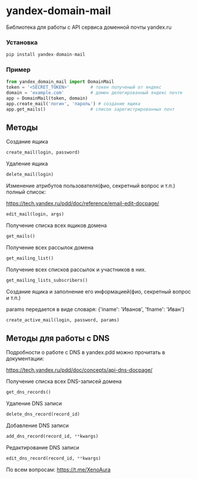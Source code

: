 # yandex-domain-mail

Библиотека для работы с API сервиса доменной почты yandex.ru

### Установка

```python
pip install yandex-domain-mail
```

### Пример

```python
from yandex_domain_mail import DomainMail
token = '<SECRET_TOKEN>'        # токен полученый от яндекс
domain = 'example.com'          # домен делегированный яндекс почте
app = DomainMail(token, domain) 
app.create_mail('логин', 'пароль') # создание ящика
app.get_mails()                 # список зарегистрированных почт

```

Методы
----
Создание ящика
```python
create_mail(login, password)
```
Удаление ящика
```python
delete_mail(login)
```
Изменение атрибутов пользователя(фио, секретный вопрос и т.п.) полный список:

https://tech.yandex.ru/pdd/doc/reference/email-edit-docpage/
```python
edit_mail(login, args)
```
Получение списка всех ящиков домена
```python
get_mails()
```
Получение всех рассылок домена
```python
get_mailing_list()
```
Получение всех списков рассылок и участников в них.
```python
get_mailing_lists_subscribers()
```
Создание ящика и заполнение его информацией(фио, секретный вопрос и т.п.)

params передается в виде словаря: {'iname': 'Иванов', 'fname': 'Иван'}
```python
create_active_mail(login, password, params)
```

Методы для работы с DNS
----
Подробности о работе с DNS в yandex.pdd можно прочитать в документации:

https://tech.yandex.ru/pdd/doc/concepts/api-dns-docpage/


Получение списка всех DNS-записей домена
```python
get_dns_records()
```
Удаление DNS записи
```python
delete_dns_record(record_id)
```
Добавление DNS записи
```python
add_dns_record(record_id, **kwargs)
```
Редактирование DNS записи
```python
edit_dns_record(record_id, **kwargs)
```


По всем вопросам:
https://t.me/XenoAura
